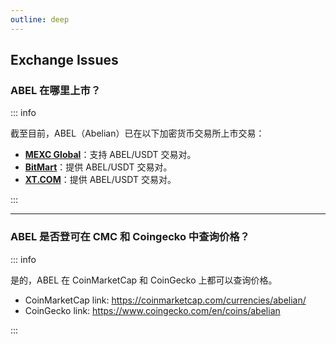 ```yaml
---
outline: deep
---
```


## Exchange Issues

### <Badge type="warning" text="QUESTION" /> ABEL 在哪里上市？

::: info <Badge type="tip" text="ANSWER" />

截至目前，ABEL（Abelian）已在以下加密货币交易所上市交易：

- [**MEXC Global**](https://www.mexc.com/zh-MY/exchange/ABEL_USDT)：支持 ABEL/USDT 交易对。
- [**BitMart**](https://www.bitmart.com/trade/zh-CN?symbol=ABEL_USDT)：提供 ABEL/USDT 交易对。
- [**XT.COM**](https://www.xt.com/en/trade/abel_usdt)：提供 ABEL/USDT 交易对。

:::

---

### <Badge type="warning" text="QUESTION" /> ABEL 是否登可在 CMC 和 Coingecko 中查询价格？

::: info <Badge type="tip" text="ANSWER" />

是的，ABEL 在 CoinMarketCap 和 CoinGecko 上都可以查询价格。

- CoinMarketCap link: https://coinmarketcap.com/currencies/abelian/
- CoinGecko link: https://www.coingecko.com/en/coins/abelian

:::
